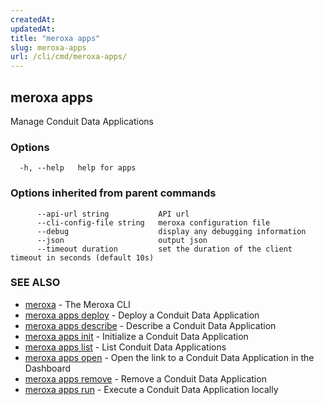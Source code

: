 ```yaml
---
createdAt: 
updatedAt: 
title: "meroxa apps"
slug: meroxa-apps
url: /cli/cmd/meroxa-apps/
---
```

## meroxa apps

Manage Conduit Data Applications

### Options

```
  -h, --help   help for apps
```

### Options inherited from parent commands

```
      --api-url string           API url
      --cli-config-file string   meroxa configuration file
      --debug                    display any debugging information
      --json                     output json
      --timeout duration         set the duration of the client timeout in seconds (default 10s)
```

### SEE ALSO

* [meroxa](/cli/cmd/meroxa/)	 - The Meroxa CLI
* [meroxa apps deploy](/cli/cmd/meroxa-apps-deploy/)	 - Deploy a Conduit Data Application
* [meroxa apps describe](/cli/cmd/meroxa-apps-describe/)	 - Describe a Conduit Data Application
* [meroxa apps init](/cli/cmd/meroxa-apps-init/)	 - Initialize a Conduit Data Application
* [meroxa apps list](/cli/cmd/meroxa-apps-list/)	 - List Conduit Data Applications
* [meroxa apps open](/cli/cmd/meroxa-apps-open/)	 - Open the link to a Conduit Data Application in the Dashboard
* [meroxa apps remove](/cli/cmd/meroxa-apps-remove/)	 - Remove a Conduit Data Application
* [meroxa apps run](/cli/cmd/meroxa-apps-run/)	 - Execute a Conduit Data Application locally


